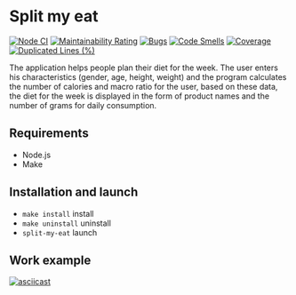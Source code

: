 # Split my eat

[![Node CI](https://github.com/dead-duke/hexlet-college-practice-1-split-my-eat/actions/workflows/nodejs.yml/badge.svg?branch=main)](https://github.com/dead-duke/hexlet-college-practice-1-split-my-eat/actions/workflows/nodejs.yml)
[![Maintainability Rating](https://sonarcloud.io/api/project_badges/measure?project=dead-duke_hexlet-college-practice-1-split-my-eat&metric=sqale_rating)](https://sonarcloud.io/summary/new_code?id=dead-duke_hexlet-college-practice-1-split-my-eat)
[![Bugs](https://sonarcloud.io/api/project_badges/measure?project=dead-duke_hexlet-college-practice-1-split-my-eat&metric=bugs)](https://sonarcloud.io/summary/new_code?id=dead-duke_hexlet-college-practice-1-split-my-eat)
[![Code Smells](https://sonarcloud.io/api/project_badges/measure?project=dead-duke_hexlet-college-practice-1-split-my-eat&metric=code_smells)](https://sonarcloud.io/summary/new_code?id=dead-duke_hexlet-college-practice-1-split-my-eat)
[![Coverage](https://sonarcloud.io/api/project_badges/measure?project=dead-duke_hexlet-college-practice-1-split-my-eat&metric=coverage)](https://sonarcloud.io/summary/new_code?id=dead-duke_hexlet-college-practice-1-split-my-eat)
[![Duplicated Lines (%)](https://sonarcloud.io/api/project_badges/measure?project=dead-duke_hexlet-college-practice-1-split-my-eat&metric=duplicated_lines_density)](https://sonarcloud.io/summary/new_code?id=dead-duke_hexlet-college-practice-1-split-my-eat)

The application helps people plan their diet for the week.
The user enters his characteristics (gender, age, height, weight) and the program calculates the number of calories and macro ratio for the user, based on these data, the diet for the week is displayed in the form of product names and the number of grams for daily consumption.

## Requirements

* Node.js
* Make

## Installation and launch

* `make install` install
* `make uninstall` uninstall
* `split-my-eat` launch

## Work example

[![asciicast](https://asciinema.org/a/592794.svg)](https://asciinema.org/a/592794)
